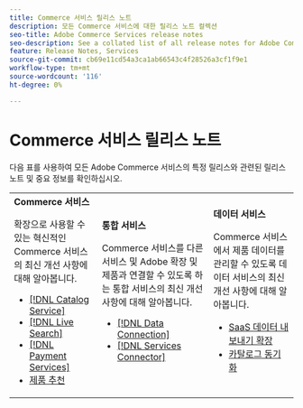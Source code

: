 ```yaml
---
title: Commerce 서비스 릴리스 노트
description: 모든 Commerce 서비스에 대한 릴리스 노트 컬렉션
seo-title: Adobe Commerce Services release notes
seo-description: See a collated list of all release notes for Adobe Commerce Services and related data and integration services.
feature: Release Notes, Services
source-git-commit: cb69e11cd54a3ca1ab66543c4f28526a3cf1f9e1
workflow-type: tm+mt
source-wordcount: '116'
ht-degree: 0%

---
```


# Commerce 서비스 릴리스 노트

다음 표를 사용하여 모든 Adobe Commerce 서비스의 특정 릴리스와 관련된 릴리스 노트 및 중요 정보를 확인하십시오.

<table>
  <tbody>
    <tr>
      <td><strong>Commerce 서비스</strong>
        <p>확장으로 사용할 수 있는 혁신적인 Commerce 서비스의 최신 개선 사항에 대해 알아봅니다.</p>
          <ul>
            <li><a href="https://experienceleague.adobe.com/docs/commerce/catalog-service/release-notes.html?lang=ko">[!DNL Catalog Service]</a></li>
            <li><a href="https://experienceleague.adobe.com/docs/commerce/live-search/release-notes.html?lang=ko">[!DNL Live Search]</a></li>
            <li><a href="https://experienceleague.adobe.com/docs/commerce/payment-services/release-notes.html?lang=ko">[!DNL Payment Services]</a></li>
            <li><a href="https://experienceleague.adobe.com/docs/commerce/product-recommendations/release-notes.html?lang=ko">제품 추천</a></li>
          </ul>
        </td>
      <td><strong>통합 서비스</strong>
        <p>Commerce 서비스를 다른 서비스 및 Adobe 확장 및 제품과 연결할 수 있도록 하는 통합 서비스의 최신 개선 사항에 대해 알아봅니다.</p>
          <ul>
            <li><a href="https://experienceleague.adobe.com/docs/commerce/data-connection/release-notes.html?lang=ko">[!DNL Data Connection]</a></li>
            <li><a href="https://experienceleague.adobe.com/docs/commerce/user-guides/saas.html?lang=ko">[!DNL Services Connector]</a></li>
          </ul>
      </td>
      <td><strong>데이터 서비스</strong>
        <p>Commerce 서비스에서 제품 데이터를 관리할 수 있도록 데이터 서비스의 최신 개선 사항에 대해 알아봅니다.</p>
          <ul>
           <li><a href="https://experienceleague.adobe.com/ko/docs/commerce/saas-data-export/release-notes">SaaS 데이터 내보내기 확장</a></li>
            <li><a href="https://experienceleague.adobe.com/docs/commerce/user-guides/data-services/catalog-sync.html?lang=ko">카탈로그 동기화</a></li>
          </ul>
      </td>
    </tr>
  </tbody>
</table>
